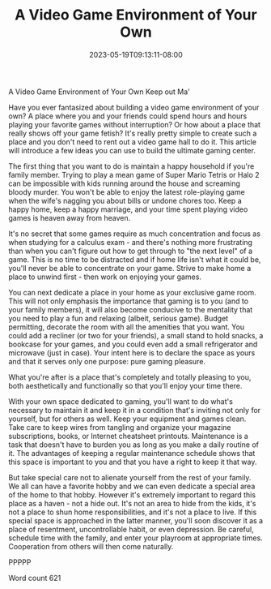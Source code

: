 ﻿---
title: "A Video Game Environment of Your Own"
date: 2023-05-19T09:13:11-08:00
description: "TXT Tips for Web Success"
featured_image: "/images/TXT.jpg"
tags: ["TXT"]
---

A Video Game Environment of Your Own
Keep out Ma'

Have you ever fantasized about building a video game environment of your own? A place where you and your friends could spend hours and hours playing your favorite games without interruption? Or how about a place that really shows off your game fetish? It's really pretty simple to create such a place and you don't need to rent out a video game hall to do it. This article will introduce a few ideas you can use to build the ultimate gaming center.
 
The first thing that you want to do is maintain a happy household if you're family member. Trying to play a mean game of Super Mario Tetris or Halo 2 can be impossible with kids running around the house and screaming bloody murder. You won't be able to enjoy the latest role-playing game when the wife's nagging you about bills or undone chores too. Keep a happy home, keep a happy marriage, and your time spent playing video games is heaven away from heaven. 

It's no secret that some games require as much concentration and focus as when studying for a calculus exam - and there's nothing more frustrating than when you can't figure out how to get through to "the next level" of a game. This is no time to be distracted and if home life isn't what it could be, you'll never be able to concentrate on your game. Strive to make home a place to unwind first - then work on enjoying your games.

You can next dedicate a place in your home as your exclusive game room. This will not only emphasis the importance that gaming is to you (and to your family members), it will also become conducive to the mentality that you need to play a fun and relaxing (albeit, serious game). Budget permitting, decorate the room with all the amenities that you want. You could add a recliner (or two for your friends), a small stand to hold snacks, a bookcase for your games, and you could even add a small refrigerator and microwave (just in case). Your intent here is to declare the space as yours and that it serves only one purpose: pure gaming pleasure. 

What you're after is a place that's completely and totally pleasing to you, both aesthetically and functionally so that you'll enjoy your time there.

With your own space dedicated to gaming, you'll want to do what's necessary to maintain it and keep it in a condition that's inviting not only for yourself, but for others as well. Keep your equipment and games clean. Take care to keep wires from tangling and organize your magazine subscriptions, books, or Internet cheatsheet printouts. Maintenance is a task that doesn't have to burden you as long as you make a daily routine of it. The advantages of keeping a regular maintenance schedule shows that this space is important to you and that you have a right to keep it that way.

But take special care not to alienate yourself from the rest of your family. We all can have a favorite hobby and we can even dedicate a special area of the home to that hobby. However it's extremely important to regard this place as a haven - not a hide out. It's not an area to hide from the kids, it's not a place to shun home responsibilities, and it's not a place to live. If this special space is approached in the latter manner, you'll soon discover it as a place of resentment, uncontrollable habit, or even depression. Be careful, schedule time with the family, and enter your playroom at appropriate times. Cooperation from others will then come naturally.

PPPPP

Word count 621



